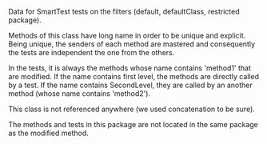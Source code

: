 Data for SmartTest tests on the filters (default, defaultClass, restricted package).

Methods of this class have long name in order to be unique and explicit.
Being unique, the senders of each method are mastered and consequently the tests are independent the one from the others.

In the tests, it is always the methods whose name contains 'method1' that are modified. If the name contains first level, the methods are directly called by a test. If the name contains SecondLevel, they are called by an another method (whose name contains 'method2').

This class is not referenced anywhere (we used concatenation to be sure).

The methods and tests in this package are not located in the same package as the modified method.